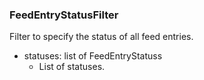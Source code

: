 ### FeedEntryStatusFilter
Filter to specify the status of all feed entries.

- statuses: list of FeedEntryStatuss
  - List of statuses.

